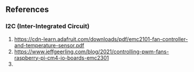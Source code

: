 ## References

### I2C (Inter-Integrated Circuit)  
1. https://cdn-learn.adafruit.com/downloads/pdf/emc2101-fan-controller-and-temperature-sensor.pdf
2. https://www.jeffgeerling.com/blog/2021/controlling-pwm-fans-raspberry-pi-cm4-io-boards-emc2301
3. 
